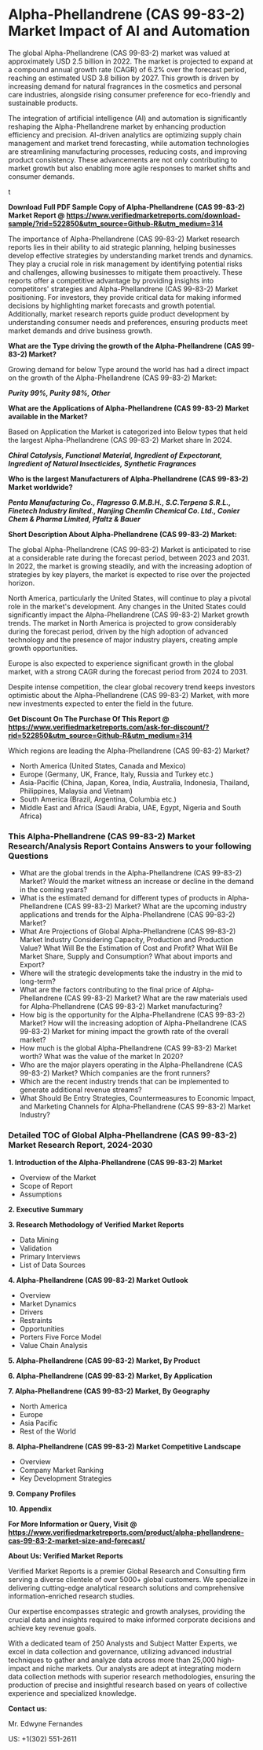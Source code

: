 <meta name="title" content="Global Alpha-Phellandrene (CAS 99-83-2) Market Impact of AI and Automation"><meta name="description" content="The global Alpha-Phellandrene (CAS 99-83-2) market was valued at approximately USD 2.5 billion in 2022. The market is projected to expand at a compound annual growth r"><meta name="title" content="Alpha-Phellandrene (CAS 99-83-2) Market Size, Share, Scope, Trends, Growth, Opportunities, Analysis, Forecast"><h1>Alpha-Phellandrene (CAS 99-83-2) Market Impact of AI and Automation</h1><p>The global Alpha-Phellandrene (CAS 99-83-2) market was valued at approximately USD 2.5 billion in 2022. The market is projected to expand at a compound annual growth rate (CAGR) of 6.2% over the forecast period, reaching an estimated USD 3.8 billion by 2027. This growth is driven by increasing demand for natural fragrances in the cosmetics and personal care industries, alongside rising consumer preference for eco-friendly and sustainable products.</p><p>The integration of artificial intelligence (AI) and automation is significantly reshaping the Alpha-Phellandrene market by enhancing production efficiency and precision. AI-driven analytics are optimizing supply chain management and market trend forecasting, while automation technologies are streamlining manufacturing processes, reducing costs, and improving product consistency. These advancements are not only contributing to market growth but also enabling more agile responses to market shifts and consumer demands.</p>t</p><p id="" class=""><strong>Download Full PDF Sample Copy of Alpha-Phellandrene (CAS 99-83-2) Market Report @ <a href="https://www.verifiedmarketreports.com/download-sample/?rid=522850&utm_source=Github-R&utm_medium=314" target="_blank">https://www.verifiedmarketreports.com/download-sample/?rid=522850&utm_source=Github-R&utm_medium=314</a></strong></p><p>The importance of&nbsp;Alpha-Phellandrene (CAS 99-83-2) Market research reports lies in their ability to aid strategic planning, helping businesses develop effective strategies by understanding market trends and dynamics. They play a crucial role in risk management by identifying potential risks and challenges, allowing businesses to mitigate them proactively. These reports offer a competitive advantage by providing insights into competitors' strategies and Alpha-Phellandrene (CAS 99-83-2) Market positioning. For investors, they provide critical data for making informed decisions by highlighting market forecasts and growth potential. Additionally, market research reports guide product development by understanding consumer needs and preferences, ensuring products meet market demands and drive business growth.</p><p><strong>What are the&nbsp;Type driving the growth of the Alpha-Phellandrene (CAS 99-83-2) Market?</strong></p><p id="" class="">Growing demand for below Type around the world has had a direct impact on the growth of the Alpha-Phellandrene (CAS 99-83-2) Market:</p><em><strong>Purity 99%, Purity 98%, Other</strong></em></p><strong>What are the&nbsp;Applications&nbsp;of Alpha-Phellandrene (CAS 99-83-2) Market available in the Market?</strong></p><p id="" class="">Based on Application the Market is categorized into Below types that held the largest Alpha-Phellandrene (CAS 99-83-2) Market share In 2024.</p><em><strong>Chiral Catalysis, Functional Material, Ingredient of Expectorant, Ingredient of Natural Insecticides, Synthetic Fragrances</strong></em></p><strong>Who is the largest Manufacturers of Alpha-Phellandrene (CAS 99-83-2) Market worldwide?</strong></p><p><em><strong>Penta Manufacturing Co., Flagresso G.M.B.H., S.C.Terpena S.R.L., Finetech Industry limited., Nanjing Chemlin Chemical Co. Ltd., Conier Chem & Pharma Limited, Pfaltz & Bauer</strong></em></p><p id="" class=""><strong>Short Description About Alpha-Phellandrene (CAS 99-83-2) Market:</strong></p><p>The global Alpha-Phellandrene (CAS 99-83-2) Market is anticipated to rise at a considerable rate during the forecast period, between 2023 and 2031. In 2022, the market is growing steadily, and with the increasing adoption of strategies by key players, the market is expected to rise over the projected horizon.</p><p>North America, particularly the United States, will continue to play a pivotal role in the market's development. Any changes in the United States could significantly impact the Alpha-Phellandrene (CAS 99-83-2) Market growth trends. The market in North America is projected to grow considerably during the forecast period, driven by the high adoption of advanced technology and the presence of major industry players, creating ample growth opportunities.</p><p>Europe is also expected to experience significant growth in the global market, with a strong CAGR during the forecast period from 2024 to 2031.</p><p>Despite intense competition, the clear global recovery trend keeps investors optimistic about the Alpha-Phellandrene (CAS 99-83-2) Market, with more new investments expected to enter the field in the future.</p><p id="" class=""><strong>Get Discount On The Purchase Of This Report @ <a href="https://www.verifiedmarketreports.com/ask-for-discount/?rid=522850&utm_source=Github-R&utm_medium=314" target="_blank">https://www.verifiedmarketreports.com/ask-for-discount/?rid=522850&utm_source=Github-R&utm_medium=314</a></strong></p>Which regions are leading the Alpha-Phellandrene (CAS 99-83-2) Market?</p><ul><li>North America (United States, Canada and Mexico)</li><li>Europe (Germany, UK, France, Italy, Russia and Turkey etc.)</li><li>Asia-Pacific (China, Japan, Korea, India, Australia, Indonesia, Thailand, Philippines, Malaysia and Vietnam)</li><li>South America (Brazil, Argentina, Columbia etc.)</li><li>Middle East and Africa (Saudi Arabia, UAE, Egypt, Nigeria and South Africa)</li></ul><h3 id="" class="">This Alpha-Phellandrene (CAS 99-83-2) Market Research/Analysis Report Contains Answers to your following Questions</h3><ul><li>What are the global trends in the Alpha-Phellandrene (CAS 99-83-2) Market? Would the market witness an increase or decline in the demand in the coming years?</li><li>What is the estimated demand for different types of products in Alpha-Phellandrene (CAS 99-83-2) Market? What are the upcoming industry applications and trends for the Alpha-Phellandrene (CAS 99-83-2) Market?</li><li>What Are Projections of Global Alpha-Phellandrene (CAS 99-83-2) Market Industry Considering Capacity, Production and Production Value? What Will Be the Estimation of Cost and Profit? What Will Be Market Share, Supply and Consumption? What about imports and Export?</li><li>Where will the strategic developments take the industry in the mid to long-term?</li><li>What are the factors contributing to the final price of Alpha-Phellandrene (CAS 99-83-2) Market? What are the raw materials used for Alpha-Phellandrene (CAS 99-83-2) Market manufacturing?</li><li>How big is the opportunity for the Alpha-Phellandrene (CAS 99-83-2) Market? How will the increasing adoption of Alpha-Phellandrene (CAS 99-83-2) Market for mining impact the growth rate of the overall market?</li><li>How much is the global Alpha-Phellandrene (CAS 99-83-2) Market worth? What was the value of the market In 2020?</li><li>Who are the major players operating in the Alpha-Phellandrene (CAS 99-83-2) Market? Which companies are the front runners?</li><li>Which are the recent industry trends that can be implemented to generate additional revenue streams?</li><li>What Should Be Entry Strategies, Countermeasures to Economic Impact, and Marketing Channels for Alpha-Phellandrene (CAS 99-83-2) Market Industry?</li></ul><h3 id="" class="">Detailed TOC of Global Alpha-Phellandrene (CAS 99-83-2) Market Research Report, 2024-2030</h3><p id="" class=""><strong>1. Introduction of the Alpha-Phellandrene (CAS 99-83-2) Market</strong></p><ul><li>Overview of the Market</li><li>Scope of Report</li><li>Assumptions</li></ul><p id="" class=""><strong>2. Executive Summary</strong></p><p id="" class=""><strong>3. Research Methodology of Verified Market Reports</strong></p><ul><li>Data Mining</li><li>Validation</li><li>Primary Interviews</li><li>List of Data Sources</li></ul><p id="" class=""><strong>4. Alpha-Phellandrene (CAS 99-83-2) Market Outlook</strong></p><ul><li>Overview</li><li>Market Dynamics</li><li>Drivers</li><li>Restraints</li><li>Opportunities</li><li>Porters Five Force Model</li><li>Value Chain Analysis</li></ul><p id="" class=""><strong>5. Alpha-Phellandrene (CAS 99-83-2) Market, By Product</strong></p><p id="" class=""><strong>6. Alpha-Phellandrene (CAS 99-83-2) Market, By Application</strong></p><p id="" class=""><strong>7. Alpha-Phellandrene (CAS 99-83-2) Market, By Geography</strong></p><ul><li>North America</li><li>Europe</li><li>Asia Pacific</li><li>Rest of the World</li></ul><p id="" class=""><strong>8. Alpha-Phellandrene (CAS 99-83-2) Market Competitive Landscape</strong></p><ul><li>Overview</li><li>Company Market Ranking</li><li>Key Development Strategies</li></ul><p id="" class=""><strong>9. Company Profiles</strong></p><p id="" class=""><strong>10. Appendix</strong></p><p id="" class=""><strong>For More Information or Query, Visit @ <a href="https://www.verifiedmarketreports.com/product/alpha-phellandrene-cas-99-83-2-market-size-and-forecast/" target="_blank">https://www.verifiedmarketreports.com/product/alpha-phellandrene-cas-99-83-2-market-size-and-forecast/</a></strong></p><p id="" class=""><strong>About Us: Verified Market Reports</strong></p><p id="" class="">Verified Market Reports is a premier Global Research and Consulting firm serving a diverse clientele of over 5000+ global customers. We specialize in delivering cutting-edge analytical research solutions and comprehensive information-enriched research studies.</p><p id="" class="">Our expertise encompasses strategic and growth analyses, providing the crucial data and insights required to make informed corporate decisions and achieve key revenue goals.</p><p id="" class="">With a dedicated team of 250 Analysts and Subject Matter Experts, we excel in data collection and governance, utilizing advanced industrial techniques to gather and analyze data across more than 25,000 high-impact and niche markets. Our analysts are adept at integrating modern data collection methods with superior research methodologies, ensuring the production of precise and insightful research based on years of collective experience and specialized knowledge.</p><p id="" class=""><strong>Contact us:</strong></p><p id="" class="">Mr. Edwyne Fernandes</p><p id="" class="">US: +1(302) 551-2611</p>